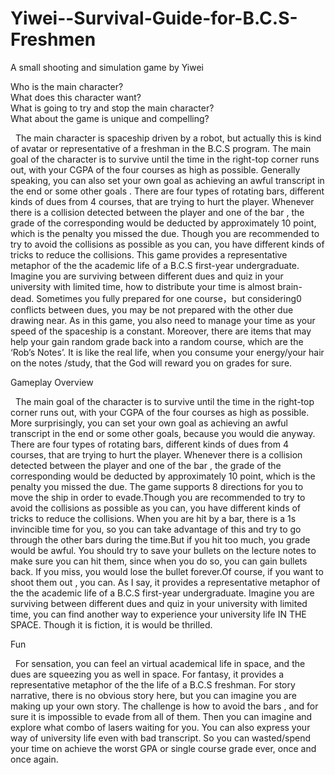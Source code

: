 # Yiwei--Survival-Guide-for-B.C.S-Freshmen
A small shooting and simulation game by Yiwei



 	
Who is the main character?  
What does this character want?   
What is going to try and stop the main character?   
What about the game is unique and compelling?

&nbsp;&nbsp;The main character is spaceship driven by a robot, but actually this is kind of avatar or representative of a freshman in the B.C.S program. The main goal of the character is to survive until the time in the right-top corner runs out, with your CGPA of the four courses as high as possible. Generally speaking, you can also set your own goal as achieving an awful transcript in the end or some other goals .
There are four types of rotating bars, different kinds of dues from 4 courses, that are trying to hurt the player. Whenever there is a collision detected between the player and one of the bar , the grade of the corresponding would be deducted by approximately 10 point, which is the penalty you missed the due. Though you are recommended to try to avoid the collisions as possible as you can, you have different kinds of tricks to reduce the collisions.
This game provides a representative metaphor of the the academic life of a B.C.S first-year undergraduate. Imagine you are surviving between different dues and quiz in your university with limited time, how to distribute your time is almost brain-dead. Sometimes you fully prepared for one course，but considering0 conflicts between dues, you may be not prepared with the other due drawing near. As in this game, you also need to manage your time as your speed of the spaceship is a constant. Moreover, there are items that may help your gain random grade back into a random course, which are the ‘Rob’s  Notes’. It is like the real life, when you consume your energy/your hair on the notes /study, that the God will reward you on grades for sure.  

 
Gameplay Overview 

&nbsp;&nbsp;The main goal of the character is to survive until the time in the right-top corner runs out, with your CGPA of the four courses as high as possible. More surprisingly, you can set your own goal as achieving an awful transcript in the end or some other goals, because you would die anyway.
There are four types of rotating bars, different kinds of dues from 4 courses, that are trying to hurt the player. Whenever there is a collision detected between the player and one of the bar , the grade of the corresponding would be deducted by approximately 10 point, which is the penalty you missed the due. The game supports 8 directions for you to move the ship in order to evade.Though you are recommended to try to avoid the collisions as possible as you can, you have different kinds of tricks to reduce the collisions. When you are hit by a bar, there is a 1s invincible time for you, so you can take advantage of this and try to go through the other bars during the time.But if you hit too much, you grade would be awful.
You should try to save your bullets on the lecture notes to make sure you can hit them, since when you do so, you can gain bullets back. If you miss, you would lose the bullet forever.Of course, if you want to shoot them out , you can.
As I say, it provides a representative metaphor of the the academic life of a B.C.S first-year undergraduate. Imagine you are surviving between different dues and quiz in your university with limited time, you can find another way to experience your university life IN THE SPACE. Though it is fiction, it is would be thrilled.



Fun 

&nbsp;&nbsp;For sensation, you can feel an virtual academical life in space, and the dues are squeezing you as well in space. For fantasy, it provides a representative metaphor of the the life of a B.C.S freshman. For story narrative, there is no obvious story here, but you can imagine you are making up your own story. The challenge is how to avoid the bars , and for sure it is impossible to evade from all of them. Then you can imagine and explore what combo of lasers waiting for you. You can also express your way of university life even with bad transcript. So you can wasted/spend your time on achieve the worst GPA or single course grade ever, once and once again.
